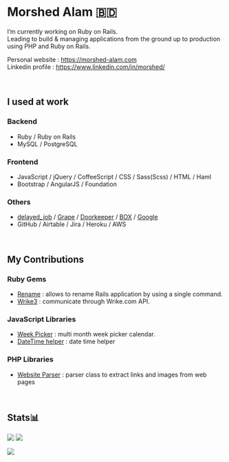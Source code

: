 # Morshed Alam 🇧🇩

I’m currently working on Ruby on Rails.  
Leading to build & managing applications from the ground up to production using PHP and Ruby on Rails.

Personal website : https://morshed-alam.com  
Linkedin profile : https://www.linkedin.com/in/morshed/

<br />

## I used at work

### Backend
* Ruby / Ruby on Rails
* MySQL / PostgreSQL

### Frontend
* JavaScript / jQuery / CoffeeScript / CSS / Sass(Scss) / HTML / Haml
* Bootstrap / AngularJS / Foundation

### Others
* [delayed_job](https://github.com/collectiveidea/delayed_job) / [Grape](https://github.com/ruby-grape/grape) / [Doorkeeper](https://github.com/doorkeeper-gem/doorkeeper) / [BOX](https://github.com/cburnette/boxr) / [Google](https://github.com/gimite/google-drive-ruby)
* GitHub / Airtable / Jira / Heroku / AWS

<br />

## My Contributions

### Ruby Gems

* [Rename](https://github.com/morshedalam/rename) : allows to rename Rails application by using a single command.
* [Wrike3](https://github.com/morshedalam/wrike3) : communicate through Wrike.com API.

### JavaScript Libraries

* [Week Picker](https://github.com/morshedalam/week-picker) : multi month week picker calendar.
* [DateTime helper](https://github.com/morshedalam/date_time_helper) : date time helper

### PHP Libraries

* [Website Parser](https://github.com/morshedalam/url-scraper-php) : parser class to extract links and images from web pages

<br />

## Stats📊

![](https://github-profile-summary-cards.vercel.app/api/cards/stats?username=morshedalam&theme=default)
![](https://github-profile-summary-cards.vercel.app/api/cards/repos-per-language?username=morshedalam&theme=default)

![](https://github-profile-summary-cards.vercel.app/api/cards/profile-details?username=morshedalam&theme=default)
